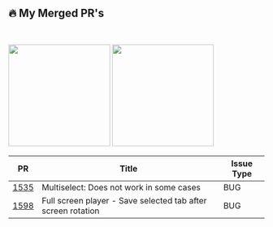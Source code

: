 ## 🔥 My Merged PR's

<br>

<p>
    <img src="https://user-images.githubusercontent.com/308331/194037473-41ad7eba-8602-4be5-be73-49e3c0c48c12.svg#gh-light-mode-only" width="200"/>
    <img src="https://user-images.githubusercontent.com/308331/194041226-4c6d8181-cafa-4ea8-8735-1d8106f5e5f6.svg#gh-dark-mode-only" width="200"/>
</p>


| PR                                                                   | Title                                                         | Issue Type      |
|----------------------------------------------------------------------|---------------------------------------------------------------|-----------------|
| [1535](https://github.com/Automattic/pocket-casts-android/pull/1535) | Multiselect: Does not work in some cases  | BUG             |
| [1598](https://github.com/Automattic/pocket-casts-android/pull/1598) | Full screen player - Save selected tab after screen rotation  | BUG             | 

